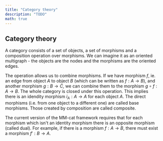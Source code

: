 ```yaml
---
title: "Category theory"
description: "TODO"
math: true
---
```


## Category theory

A category consists of a set of objects, a set of morphisms and a composition operation over morphisms. We can imagine it as an oriented multigraph - the objects are the nodes and the morphisms are the oriented edges.

The operation allows us to combine morphisms. If we have morphism $f$, ie. an edge from object $A$ to object $B$ (which can be written as $f: A \rightarrow B$), and another morphism $g: B \rightarrow C$, we can combine them to the morphism $g \circ f: A \rightarrow B$. The whole category is closed under this operation. This implies there is an idendity morphism $i_A: A \rightarrow A$ for each object $A$. The direct morphisms (i.e. from one object to a different one) are called base morphisms. Those created by composition are called composite.

The current version of the MM-cat framework requires that for each morphism which isn't an identity morphism there is an opposite morphism (called dual). For example, if there is a morphism $f: A \rightarrow B$, there must exist a morphism $f': B \rightarrow A$.
